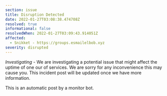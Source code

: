 ```yaml
---
section: issue
title: Disruption Detected
date: 2022-01-27T03:08:38.474708Z
resolved: true
informational: false
resolvedWhen: 2022-01-27T03:09:43.914051Z
affected:
  - Snikket - https://groups.esmailelbob.xyz
severity: disrupted
---
```

*Investigating* - We are investigating a potential issue that might affect the uptime of one our of services. We are sorry for any inconvenience this may cause you. This incident post will be updated once we have more information.

This is an automatic post by a monitor bot.
        